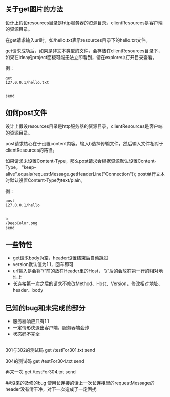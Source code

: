 ## 关于get图片的方法

设计上假设resources目录是http服务器的资源目录，clientResources是客户端的资源目录。

在get请求输入url时，如/hello.txt表示resources目录下的hello.txt文件。

get请求成功后，如果是非文本类型的文件，会存储在clientResources目录下，如果在idea的project面板可能无法立即看到，请在explore中打开目录查看。

例：

```
get
127.0.0.1/hello.txt


send
```
    
## 如何post文件

设计上假设resources目录是http服务器的资源目录，clientResources是客户端的资源目录。

post请求核心在于设置content内容。输入b选择传输文件，然后输入文件相对于clientResources的路径。

如果请求未设置Content-Type，那么post请求会根据资源默认设置Content-Type。
"keep-alive".equals(requestMessage.getHeaderLine("Connection"));
post单行文本时默认设置Content-Type为text/plain。

例：

```
post
127.0.0.1/hello


b
/DeepColor.png
send
```


## 一些特性

- get请求body为空，header设置结束后自动跳过
- version默认值为1.1，回车即可
- url输入是会将“/”前的放在Header里的Host， “/”后的会放在第一行的相对地址上
- 长连接第一次之后的请求不修改Method、Host、Version，修改相对地址、header、body

## 已知的bug和未完成的部分

- 服务器响应只有1.1
- 一定情形侠退出客户端，服务器端会炸
- 状态码不完全

##
301与302的测试码
get
/testFor301.txt
send

304的测试码
get
/testFor304.txt
send

再来一次
get
/testFor304.txt
send

##没来的及修的bug
使用长连接的话上一次长连接里的requestMessage的header没有清干净，对下一次造成了一定困扰
